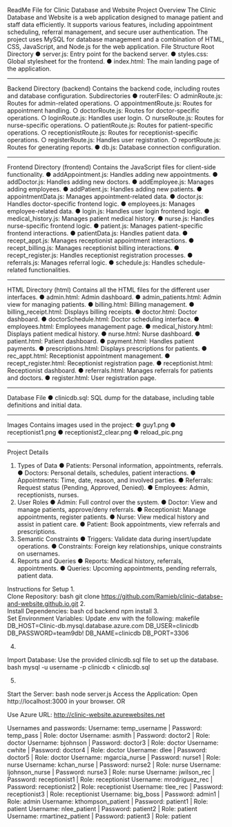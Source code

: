 ReadMe File for Clinic Database and Website
Project Overview
The Clinic Database and Website is a web application designed to manage patient and staff data efficiently. It supports various features, including appointment scheduling, referral management, and secure user authentication. The project uses MySQL for database management and a combination of HTML, CSS, JavaScript, and Node.js for the web application.
File Structure
Root Directory
●	server.js: Entry point for the backend server.
●	styles.css: Global stylesheet for the frontend.
●	index.html: The main landing page of the application.
________________________________________
Backend Directory (backend)
Contains the backend code, including routes and database configuration.
Subdirectories
●	routerFiles:
○	adminRoute.js: Routes for admin-related operations.
○	appointmentRoute.js: Routes for appointment handling.
○	doctorRoute.js: Routes for doctor-specific operations.
○	loginRoute.js: Handles user login.
○	nurseRoute.js: Routes for nurse-specific operations.
○	patientRoute.js: Routes for patient-specific operations.
○	receptionistRoute.js: Routes for receptionist-specific operations.
○	registerRoute.js: Handles user registration.
○	reportRoute.js: Routes for generating reports.
●	db.js: Database connection configuration.
________________________________________
Frontend Directory (frontend)
Contains the JavaScript files for client-side functionality.
●	addAppointment.js: Handles adding new appointments.
●	addDoctor.js: Handles adding new doctors.
●	addEmployee.js: Manages adding employees.
●	addPatient.js: Handles adding new patients.
●	appointmentData.js: Manages appointment-related data.
●	doctor.js: Handles doctor-specific frontend logic.
●	employees.js: Manages employee-related data.
●	login.js: Handles user login frontend logic.
●	medical_history.js: Manages patient medical history.
●	nurse.js: Handles nurse-specific frontend logic.
●	patient.js: Manages patient-specific frontend interactions.
●	patientData.js: Handles patient data.
●	recept_appt.js: Manages receptionist appointment interactions.
●	recept_billing.js: Manages receptionist billing interactions.
●	recept_register.js: Handles receptionist registration processes.
●	referrals.js: Manages referral logic.
●	schedule.js: Handles schedule-related functionalities.
________________________________________
HTML Directory (html)
Contains all the HTML files for the different user interfaces.
●	admin.html: Admin dashboard.
●	admin_patients.html: Admin view for managing patients.
●	billing.html: Billing management.
●	billing_receipt.html: Displays billing receipts.
●	doctor.html: Doctor dashboard.
●	doctorSchedule.html: Doctor scheduling interface.
●	employees.html: Employees management page.
●	medical_history.html: Displays patient medical history.
●	nurse.html: Nurse dashboard.
●	patient.html: Patient dashboard.
●	payment.html: Handles patient payments.
●	prescriptions.html: Displays prescriptions for patients.
●	rec_appt.html: Receptionist appointment management.
●	recept_register.html: Receptionist registration page.
●	receptionist.html: Receptionist dashboard.
●	referrals.html: Manages referrals for patients and doctors.
●	register.html: User registration page.
________________________________________
Database File
●	clinicdb.sql: SQL dump for the database, including table definitions and initial data.
________________________________________
Images
Contains images used in the project:
●	guy1.png
●	receptionist1.png
●	receptionist2_clear.png
●	reload_pic.png
________________________________________
Project Details
1. Types of Data
●	Patients: Personal information, appointments, referrals.
●	Doctors: Personal details, schedules, patient interactions.
●	Appointments: Time, date, reason, and involved parties.
●	Referrals: Request status (Pending, Approved, Denied).
●	Employees: Admin, receptionists, nurses.
2. User Roles
●	Admin: Full control over the system.
●	Doctor: View and manage patients, approve/deny referrals.
●	Receptionist: Manage appointments, register patients.
●	Nurse: View medical history and assist in patient care.
●	Patient: Book appointments, view referrals and prescriptions.
3. Semantic Constraints
●	Triggers: Validate data during insert/update operations.
●	Constraints: Foreign key relationships, unique constraints on usernames.
4. Reports and Queries
●	Reports: Medical history, referrals, appointments.
●	Queries: Upcoming appointments, pending referrals, patient data.

Instructions for Setup
1.	
Clone Repository:
bash
git clone https://github.com/Ramieb/clinic-databse-and-website.github.io.git
2.	
Install Dependencies:
bash
cd backend
npm install
3.	
Set Environment Variables: Update .env with the following:
makefile
DB_HOST=Clinic-db.mysql.database.azure.com
DB_USER=clinicdb
DB_PASSWORD=team9db!
DB_NAME=clinicdb
DB_PORT=3306





4.	
Import Database: Use the provided clinicdb.sql file to set up the database.
bash
mysql -u username -p clinicdb < clinicdb.sql

5.
Start the Server:
bash
node server.js
Access the Application: Open http://localhost:3000 in your browser.
OR

Use Azure URL: http://clinic-website.azurewebsites.net


Usernames and passwords:
Username: temp_username | Password: temp_pass | Role: doctor
Username: asmith | Password: doctor2 | Role: doctor
Username: bjohnson | Password: doctor3 | Role: doctor
Username: cwhite | Password: doctor4 | Role: doctor
Username: dlee | Password: doctor5 | Role: doctor
Username: mgarcia_nurse | Password: nurse1 | Role: nurse
Username: kchan_nurse | Password: nurse2 | Role: nurse
Username: ljohnson_nurse | Password: nurse3 | Role: nurse
Username: jwilson_rec | Password: receptionist1 | Role: receptionist
Username: mrodriguez_rec | Password: receptionist2 | Role: receptionist
Username: tlee_rec | Password: receptionist3 | Role: receptionist
Username: big_boss | Password: admin1 | Role: admin
Username: kthompson_patient | Password: patient1 | Role: patient
Username: nlee_patient | Password: patient2 | Role: patient
Username: rmartinez_patient | Password: patient3 | Role: patient


